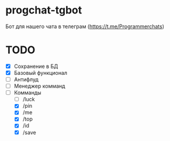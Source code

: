 # progchat-tgbot
Бот для нашего чата в телеграм (https://t.me/Programmerchats)

# TODO
- [x] Сохранение в БД
- [x] Базовый функционал
- [ ] Антифлуд
- [ ] Менеджер комманд
- [ ] Комманды
  - [ ] /luck
  - [x] /pin
  - [x] /me
  - [x] /top
  - [x] /id
  - [x] /save

